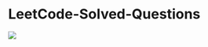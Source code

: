 # LeetCode-Solved-Questions
<img src="https://media0.giphy.com/media/f6hnhHkks8bk4jwjh3/giphy.gif">
